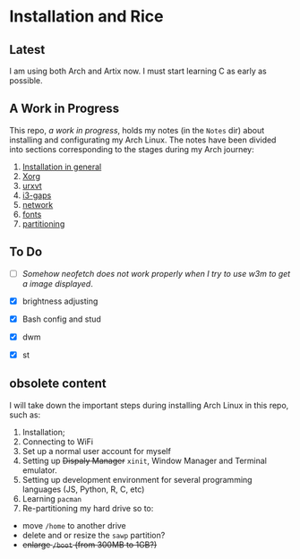 # Installation and Rice

## Latest

I am using both Arch and Artix now. 
I must start learning C as early as possible.


## A Work in Progress
This repo, *a work in progress*, holds my notes (in the `Notes` dir) about installing and configurating my Arch Linux. The notes have been divided into sections corresponding to the stages during my Arch journey:
1. [Installation in general](https://github.com/Linerre/Arch/blob/master/Notes/00-installation.md)
2. [Xorg](https://github.com/Linerre/Arch/blob/master/Notes/01-xorg.md)
3. [urxvt](https://github.com/Linerre/Arch/blob/master/Notes/02-urxvt.md)
4. [i3-gaps](https://github.com/Linerre/Arch/blob/master/Notes/03-i3wm.md)
5. [network](https://github.com/Linerre/Arch/blob/master/Notes/04-network.md)
6. [fonts](https://github.com/Linerre/Arch/blob/master/Notes/05-fonts.md)
7. [partitioning](https://github.com/Linerre/Arch/blob/master/Notes/06-partitioning.md)

## To Do
- [ ] *Somehow neofetch does not work properly when I try to use w3m to get a image displayed*. 
- [x] brightness adjusting
- [x] Bash config and stud
- [x] dwm
- [x] st


## obsolete content
I will take down the important steps during installing Arch Linux in this repo, such as:
1. Installation;
2. Connecting to WiFi
3. Set up a normal user account for myself
4. Setting up ~~Dispaly Manager~~ `xinit`, Window Manager and Terminal emulator.
5. Setting up development environment for several programming languages (JS, Python, R, C, etc)
6. Learning `pacman`
7. Re-partitioning my hard drive so to:
  - move `/home` to another drive
  - delete and or resize the `sawp` partition?
  - ~~enlarge `/boot` (from 300MB to 1GB?)~~

